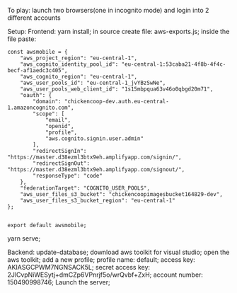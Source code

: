 To play: launch two browsers(one in incognito mode) and login into 2 different accounts

Setup:
Frontend:
yarn install;
in source create file: aws-exports.js;
inside the file paste:

```
const awsmobile = {
    "aws_project_region": "eu-central-1",
    "aws_cognito_identity_pool_id": "eu-central-1:53caba21-4f8b-4f4c-becf-af1aedc3c405",
    "aws_cognito_region": "eu-central-1",
    "aws_user_pools_id": "eu-central-1_jvYBzSwNe",
    "aws_user_pools_web_client_id": "1s15mbpqua63v46o0qbgd20m71",
    "oauth": {
        "domain": "chickencoop-dev.auth.eu-central-1.amazoncognito.com",
        "scope": [
            "email",
            "openid",
            "profile",
            "aws.cognito.signin.user.admin"
        ],
        "redirectSignIn": "https://master.d38ezml3btx9eh.amplifyapp.com/signin/",
        "redirectSignOut": "https://master.d38ezml3btx9eh.amplifyapp.com/signout/",
        "responseType": "code"
    },
    "federationTarget": "COGNITO_USER_POOLS",
    "aws_user_files_s3_bucket": "chickencoopimagesbucket164829-dev",
    "aws_user_files_s3_bucket_region": "eu-central-1"
};


export default awsmobile;
```
yarn serve;

Backend:
update-database;
download aws toolkit for visual studio;
open the aws toolkit;
add a new profile;
profile name: default;
access key: AKIASGCPWM7NGNSACK5L;
secret access key: 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;
account number: 150490998746;
Launch the server;
